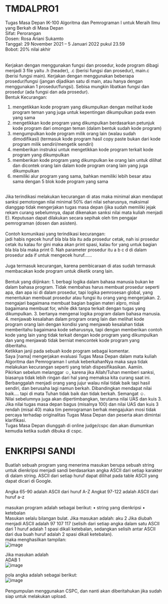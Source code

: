 # TMDALPRO1
Tugas Masa Depan IK-100 Algoritma dan Pemrograman I untuk Meraih Ilmu yang Berkah di
Masa Depan<br />
Sifat: Perorangan<br />
Dosen: Rosa Ariani Sukamto<br />
Tanggal: 29 November 2021 – 5 Januari 2022 pukul 23.59<br />
Bobot: 20% nilai akhir<br />
<br />
<br />
Kerjakan dengan menggunakan fungsi dan prosedur, kode program dibagi menjadi 3 file yaitu .h
(header), .c (berisi fungsi dan prosedur), main.c (berisi fungsi main). Kerjakan dengan menggunakan
beberapa prosedur/fungsi (jangan dijadikan satu di main, atau hanya dengan menggunakan 1
prosedur/fungsi). Sebisa mungkin libatkan fungsi dan prosedur (ada fungsi dan ada prosedur).
<br />
Bentuk Kecurangan:
1. mengetikkan kode program yang dikumpulkan dengan melihat kode program teman yang juga
untuk kepentingan dikumpulkan pada even yang sama
2. mengetikkan kode program yang dikumpulkan berdasarkan petunjuk kode program dari
omongan teman (dalam bentuk sudah kode program)
3. mengumpulkan kode program milik orang lain (walau sudah dimodifikasi) (termasuk kode
program hasil copy paste bukan dari kode program milik sendiri/mengetik sendiri)
4. memberikan instruksi untuk mengetikkan kode program terkait kode program yang
dikumpulkan
5. memberikan kode program yang dikumpulkan ke orang lain untuk dilihat dan dicontek orang
lain dalam kode program orang lain yang juga dikumpulkan
6. memiliki alur program yang sama, bahkan memiliki lebih besar atau sama dengan 5 blok kode
program yang sama
<br />
Jika terindikasi melakukan kecurangan di atas maka minimal akan mendapat sanksi
pemotongan nilai minimal 50% dari nilai seharusnya, maksimal dianggap tidak mengerjakan
tugas masa depan (jika sudah memiliki jejak rekam curang sebelumnya, dapat dikenakan sanksi
nilai mata kuliah menjadi E). Keputusan dapat dilakukan secara sepihak oleh tim pengajar
pemrograman (dosen dan asisten).
<br />
<br />
Contoh komunikasi yang terindikasi kecurangan:<br />
jadi habis ngecek huruf bla bla bla itu ada prosedur cetak, nah isi prosedur cetak itu kalau for gini maka
akan print spasi, kalau for yang untuk bagian bla bla bla maka print 0. Nah parameter prosedur itu a b c
d di dalam prosedur ada if untuk mengecek huruf......
<br />
<br />
Juga termasuk kecurangan, karena pembicaraan di atas sudah termasuk membacakan kode program
untuk diketik orang lain.
<br />
<br />
Bentuk yang diijinkan:
1. berbagi logika dalam bahasa manusia bukan ke dalam bahasa program. Tidak membahas harus membuat prosedur seperti apa, dan apa isi di dalam prosedur, tapi logika pemrosesan global, yang menentukan membuat prosedur atau fungsi itu orang yang mengerjakan.
2. mengajari bagaimana membuat bagian bagian materi alpro, misal bagaimana membuat for, while dkk tanpa terkait dengan tugas yang dikumpulkan.
3. bertanya mengenai logika program dalam bahasa manusia.
4. menjawab kesalahan dalam program orang lain dan melihat kode program orang lain dengan kondisi yang menjawab kesalahan tidak memberitahu bagaimana kode seharusnya, tapi dengan memberikan contoh kode yang lain yang tidak terkait dengan kode program yang dikumpulkan dan yang menjawab tidak berniat mencontek kode program yang diberitahu.
<br />
Ketikkan janji pada sebuah kode program sebagai komentar.
<br />
Saya [nama] mengerjakan evaluasi Tugas Masa Depan dalam mata kuliah
Algoritma dan Pemrograman I untuk keberkahanNya maka saya tidak
melakukan kecurangan seperti yang telah dispesifikasikan. Aamiin.
<br />
Pikirkan sebelum melanggar ☺, karena jika Allah/Tuhan memberi sanksi, biasanya tidak lebih
ringan dari hal yang memaksa kita curang saat ini. Berbanggalah menjadi orang yang jujur
walau nilai tidak baik tapi hasil sendiri, dan berusaha lagi namun berkah. Dibandingkan
mendapat nilai baik…. tapi di mata Tuhan tidak baik dan tidak berkah. Semangat ☺.
<br />
Nilai sebelumnya juga akan dipertimbangkan, terutama nilai UAS dan kuis 3. Jika nilai tugas masa
depan bagus (misalnya 100) dan nilai UAS dan kuis 3 rendah (misal 40) maka tim pemrograman
berhak mengajukan mosi tidak percaya terhadap originalitas Tugas Masa Depan dan peserta akan
dimintai klarifikasi.
<br />
Tugas Masa Depan diunggah di online judge/cspc dan akan diumumkan kemudia ketika sudah dibuka
di cspc.

# ENKRIPSI SANDI
Buatlah sebuah program yang menerima masukan berupa sebuah string untuk dienkripsi menjadi sandi
berdasarkan angka ASCII dari setiap karakter di dalam string. ASCII dari setiap huruf dapat dilihat
pada table ASCII yang dapat dicari di Google.
<br />
<br />
Angka 65-90 adalah ASCII dari huruf A-Z
Angkat 97-122 adalah ASCII dari huruf a-z
<br />
<br />
masukan program adalah sebagai berikut:
• string yang dienkripsi
• ketebalan
<br />
Masukan selalu bilangan bulat. Jika masukan adalah:
aku
2
Jika diubah menjadi ASCII adalah 97 107 117 (selisih dari setiap angka dalam satu ASCII dari 1 huruf
adalah 1 spasi dikali ketebalan, sedangkan selisih antar ASCII dari dua buah huruf adalah 2 spasi dikali
ketebalan).
<br />
maka menghasilkan tampilan:
<br />
![image](https://github.com/villeneuveandhira/TMDALPRO1/assets/101118033/ee7c5249-5f98-44ba-9ef8-239a4f50aa8a)

Jika masukan adalah
<br />
ADAB
1
<br />
![image](https://github.com/villeneuveandhira/TMDALPRO1/assets/101118033/3e3f462d-7031-4c2b-8a1e-feed665c3f05)

pola angka adalah sebagai berikut:
<br />
![image](https://github.com/villeneuveandhira/TMDALPRO1/assets/101118033/2056354b-777e-4bad-a08b-080dae192a50)
<br />
<br />
Pengumpulan menggunakan CSPC, dan nanti akan diberitahukan jika sudah siap untuk melakukan
upload.
